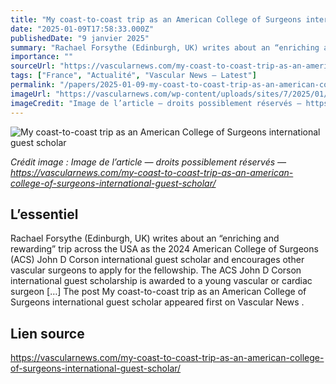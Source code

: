 ```yaml
---
title: "My coast-to-coast trip as an American College of Surgeons international guest scholar"
date: "2025-01-09T17:58:33.000Z"
publishedDate: "9 janvier 2025"
summary: "Rachael Forsythe (Edinburgh, UK) writes about an “enriching and rewarding” trip across the USA as the 2024 American College of Surgeons (ACS) John D Corson international guest scholar and encourages other vascular surgeons to apply for the fellowship. The ACS John D Corson international guest scholarship is awarded to a young vascular or cardiac surgeon [&#8230;] The post My coast-to-coast trip as an American College of Surgeons international guest scholar appeared first on Vascular News ."
importance: ""
sourceUrl: "https://vascularnews.com/my-coast-to-coast-trip-as-an-american-college-of-surgeons-international-guest-scholar/"
tags: ["France", "Actualité", "Vascular News — Latest"]
permalink: "/papers/2025-01-09-my-coast-to-coast-trip-as-an-american-college-of-surgeons-international-guest-scholar"
imageUrl: "https://vascularnews.com/wp-content/uploads/sites/7/2025/01/Rachael-Forsythe-headshot-web.png"
imageCredit: "Image de l’article — droits possiblement réservés — https://vascularnews.com/my-coast-to-coast-trip-as-an-american-college-of-surgeons-international-guest-scholar/"
---
```


![My coast-to-coast trip as an American College of Surgeons international guest scholar](https://vascularnews.com/wp-content/uploads/sites/7/2025/01/Rachael-Forsythe-headshot-web.png)

*Crédit image : Image de l’article — droits possiblement réservés — https://vascularnews.com/my-coast-to-coast-trip-as-an-american-college-of-surgeons-international-guest-scholar/*

## L’essentiel

Rachael Forsythe (Edinburgh, UK) writes about an “enriching and rewarding” trip across the USA as the 2024 American College of Surgeons (ACS) John D Corson international guest scholar and encourages other vascular surgeons to apply for the fellowship. The ACS John D Corson international guest scholarship is awarded to a young vascular or cardiac surgeon [&#8230;] The post My coast-to-coast trip as an American College of Surgeons international guest scholar appeared first on Vascular News .

## Lien source

https://vascularnews.com/my-coast-to-coast-trip-as-an-american-college-of-surgeons-international-guest-scholar/
